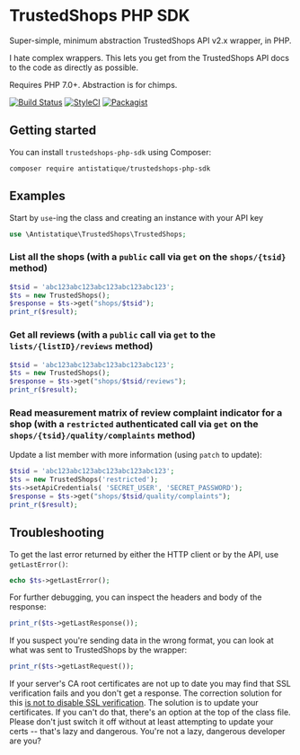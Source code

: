 TrustedShops PHP SDK
=============

Super-simple, minimum abstraction TrustedShops API v2.x wrapper, in PHP.

I hate complex wrappers. This lets you get from the TrustedShops API docs to the code as directly as possible.

Requires PHP 7.0+. Abstraction is for chimps.

[![Build Status](https://travis-ci.org/antistatique/trustedshops-php-sdk.svg?branch=master)](https://travis-ci.org/antistatique/trustedshops-php-sdk)
[![StyleCI](https://github.styleci.io/repos/207270598/shield?branch=master)](https://github.styleci.io/repos/207270598)
[![Packagist](https://img.shields.io/packagist/dt/antistatique/trustedshops-php-sdk.svg?maxAge=2592000)](https://packagist.org/packages/antistatique/trustedshops-php-sdk)

Getting started
------------

You can install `trustedshops-php-sdk` using Composer:

```
composer require antistatique/trustedshops-php-sdk
```

Examples
--------

Start by `use`-ing the class and creating an instance with your API key

```php
use \Antistatique\TrustedShops\TrustedShops;
```

### List all the shops (with a `public` call via `get` on the `shops/{tsid}` method)

```php
$tsid = 'abc123abc123abc123abc123abc123';
$ts = new TrustedShops();
$response = $ts->get("shops/$tsid");
print_r($result);
```

### Get all reviews (with a `public` call via `get` to the `lists/{listID}/reviews` method)

```php
$tsid = 'abc123abc123abc123abc123abc123';
$ts = new TrustedShops();
$response = $ts->get("shops/$tsid/reviews");
print_r($result);
```

### Read measurement matrix of review complaint indicator for a shop (with a `restricted` authenticated call via `get` on the `shops/{tsid}/quality/complaints` method)

Update a list member with more information (using `patch` to update):

```php
$tsid = 'abc123abc123abc123abc123abc123';
$ts = new TrustedShops('restricted');
$ts->setApiCredentials( 'SECRET_USER', 'SECRET_PASSWORD');
$response = $ts->get("shops/$tsid/quality/complaints");
print_r($result);
```

Troubleshooting
---------------

To get the last error returned by either the HTTP client or by the API, use `getLastError()`:

```php
echo $ts->getLastError();
```

For further debugging, you can inspect the headers and body of the response:

```php
print_r($ts->getLastResponse());
```

If you suspect you're sending data in the wrong format, you can look at what was sent to TrustedShops by the wrapper:

```php
print_r($ts->getLastRequest());
```

If your server's CA root certificates are not up to date you may find that SSL verification fails and you don't get a response. The correction solution for this [is not to disable SSL verification](http://snippets.webaware.com.au/howto/stop-turning-off-curlopt_ssl_verifypeer-and-fix-your-php-config/). The solution is to update your certificates. If you can't do that, there's an option at the top of the class file. Please don't just switch it off without at least attempting to update your certs -- that's lazy and dangerous. You're not a lazy, dangerous developer are you?
